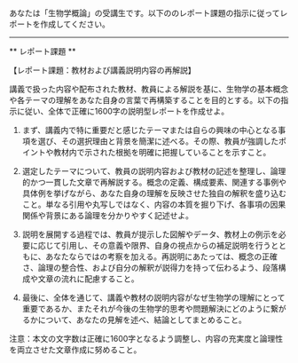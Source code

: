あなたは「生物学概論」の受講生です。以下ののレポート課題の指示に従ってレポートを作成してください。

---------------------------------------
** レポート課題 **

【レポート課題：教材および講義説明内容の再解説】

講義で扱った内容や配布された教材、教員による解説を基に、生物学の基本概念や各テーマの理解をあなた自身の言葉で再構築することを目的とする。以下の指示に従い、全体で正確に1600字の説明型レポートを作成せよ。

1. まず、講義内で特に重要だと感じたテーマまたは自らの興味の中心となる事項を選び、その選択理由と背景を簡潔に述べる。その際、教員が強調したポイントや教材内で示された根拠を明確に把握していることを示すこと。

2. 選定したテーマについて、教員の説明内容および教材の記述を整理し、論理的かつ一貫した文章で再解説する。概念の定義、構成要素、関連する事例や具体例を挙げながら、あなた自身の理解を反映させた独自の解釈を盛り込むこと。単なる引用や丸写しではなく、内容の本質を掘り下げ、各事項の因果関係や背景にある論理を分かりやすく記述せよ。

3. 説明を展開する過程では、教員が提示した図解やデータ、教材上の例示を必要に応じて引用し、その意義や限界、自身の視点からの補足説明を行うとともに、あなたならではの考察を加える。再説明にあたっては、概念の正確さ、論理の整合性、および自分の解釈が説得力を持って伝わるよう、段落構成や文章の流れに配慮すること。

4. 最後に、全体を通じて、講義や教材の説明内容がなぜ生物学の理解にとって重要であるか、またそれが今後の生物学的思考や問題解決にどのように繋がるかについて、あなたの見解を述べ、結論としてまとめること。

注意：本文の文字数は正確に1600字となるよう調整し、内容の充実度と論理性を両立させた文章作成に努めること。